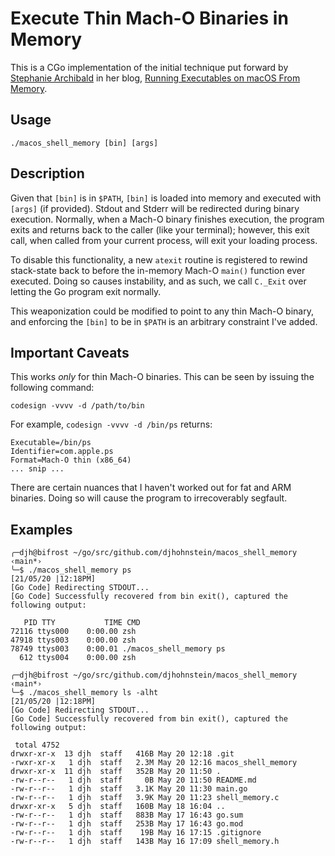 # Execute Thin Mach-O Binaries in Memory

This is a CGo implementation of the initial technique put forward by [Stephanie Archibald](https://blogs.blackberry.com/en/author/stephanie-archibald) in her blog, [Running Executables on macOS From Memory](https://blogs.blackberry.com/en/2017/02/running-executables-on-macos-from-memory).

## Usage

```
./macos_shell_memory [bin] [args]
```

## Description

Given that `[bin]` is in `$PATH`, `[bin]` is loaded into memory and executed with `[args]` (if provided). Stdout and Stderr will be redirected during binary execution. Normally, when a Mach-O binary finishes execution, the program exits and returns back to the caller (like your terminal); however, this exit call, when called from your current process, will exit your loading process.

To disable this functionality, a new `atexit` routine is registered to rewind stack-state back to before the in-memory Mach-O `main()` function ever executed. Doing so causes instability, and as such, we call `C._Exit` over letting the Go program exit normally.

This weaponization could be modified to point to any thin Mach-O binary, and enforcing the `[bin]` to be in `$PATH` is an arbitrary constraint I've added.

## Important Caveats

This works _only_ for thin Mach-O binaries. This can be seen by issuing the following command:

```
codesign -vvvv -d /path/to/bin
```

For example, `codesign -vvvv -d /bin/ps` returns:
```
Executable=/bin/ps
Identifier=com.apple.ps
Format=Mach-O thin (x86_64)
... snip ...
```

There are certain nuances that I haven't worked out for fat and ARM binaries. Doing so will cause the program to irrecoverably segfault.

## Examples

```
╭─djh@bifrost ~/go/src/github.com/djhohnstein/macos_shell_memory  ‹main*›
╰─$ ./macos_shell_memory ps                                                                      [21/05/20 |12:18PM]
[Go Code] Redirecting STDOUT...
[Go Code] Successfully recovered from bin exit(), captured the following output:

   PID TTY           TIME CMD
72116 ttys000    0:00.00 zsh
47918 ttys003    0:00.00 zsh
78749 ttys003    0:00.01 ./macos_shell_memory ps
  612 ttys004    0:00.00 zsh

╭─djh@bifrost ~/go/src/github.com/djhohnstein/macos_shell_memory  ‹main*›
╰─$ ./macos_shell_memory ls -alht                                                                [21/05/20 |12:18PM]
[Go Code] Redirecting STDOUT...
[Go Code] Successfully recovered from bin exit(), captured the following output:

 total 4752
drwxr-xr-x  13 djh  staff   416B May 20 12:18 .git
-rwxr-xr-x   1 djh  staff   2.3M May 20 12:16 macos_shell_memory
drwxr-xr-x  11 djh  staff   352B May 20 11:50 .
-rw-r--r--   1 djh  staff     0B May 20 11:50 README.md
-rw-r--r--   1 djh  staff   3.1K May 20 11:30 main.go
-rw-r--r--   1 djh  staff   3.9K May 20 11:23 shell_memory.c
drwxr-xr-x   5 djh  staff   160B May 18 16:04 ..
-rw-r--r--   1 djh  staff   883B May 17 16:43 go.sum
-rw-r--r--   1 djh  staff   253B May 17 16:43 go.mod
-rw-r--r--   1 djh  staff    19B May 16 17:15 .gitignore
-rw-r--r--   1 djh  staff   143B May 16 17:09 shell_memory.h

```
